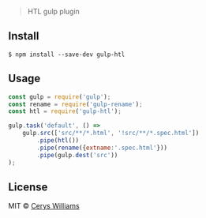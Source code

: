 > HTL gulp plugin


## Install

```
$ npm install --save-dev gulp-htl
```


## Usage

```js
const gulp = require('gulp');
const rename = require('gulp-rename');
const htl = require('gulp-htl');

gulp.task('default', () =>
	gulp.src(['src/**/*.html', '!src/**/*.spec.html'])
		.pipe(htl())
		.pipe(rename({extname:'.spec.html'}))
		.pipe(gulp.dest('src'))
);
```

## License

MIT © [Cerys Williams](https://www.c3ry5.com)
